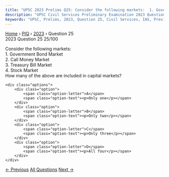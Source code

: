 ```yaml
---
title: "UPSC 2023 Prelims Q25: Consider the following markets:  1. Government Bond Market..."
description: "UPSC Civil Services Preliminary Examination 2023 Question 25 with options and answer"
keywords: "UPSC, Prelims, 2023, Question 25, Civil Services, IAS, Previous Year Questions"
---
```


<nav class="breadcrumb">
    <a href="../../">Home</a>
    <span>›</span>
    <a href="../">PIQ</a>
    <span>›</span>
    <a href="./">2023</a>
    <span>›</span>
    <span>Question 25</span>
</nav>

<div class="question-header">
    <div class="question-meta">
        <span class="year-badge">2023</span>
        <span class="question-number">Question 25</span>
        <span class="progress">25/100</span>
    </div>
    <div class="progress-bar">
        <div class="progress-fill" style="width: 25.0%"></div>
    </div>
</div>

<div class="question-content">
    <div class="question-text">
        <p>Consider the following markets: <br />
1. Government Bond Market <br />
2. Call Money Market <br />
3. Treasury Bill Market <br />
4. Stock Market <br />
How many of the above are included in capital markets?</p>
    </div>
    
    <div class="options">
        <div class="option">
            <span class="option-letter">A</span>
            <span class="option-text"><p>Only one</p></span>
        </div>
        <div class="option">
            <span class="option-letter">B</span>
            <span class="option-text"><p>Only two</p></span>
        </div>
        <div class="option">
            <span class="option-letter">C</span>
            <span class="option-text"><p>Only three</p></span>
        </div>
        <div class="option">
            <span class="option-letter">D</span>
            <span class="option-text"><p>All four</p></span>
        </div>
    </div>
</div>

<div class="question-nav">
    <a href="../q024-which-one-of-the-following-activities-of-the-reser/" class="nav-btn prev">← Previous</a>
    <a href="../" class="nav-btn center">All Questions</a>
    <a href="../q026-which-one-of-the-following-best-describes-the-conc/" class="nav-btn next">Next →</a>
</div>

